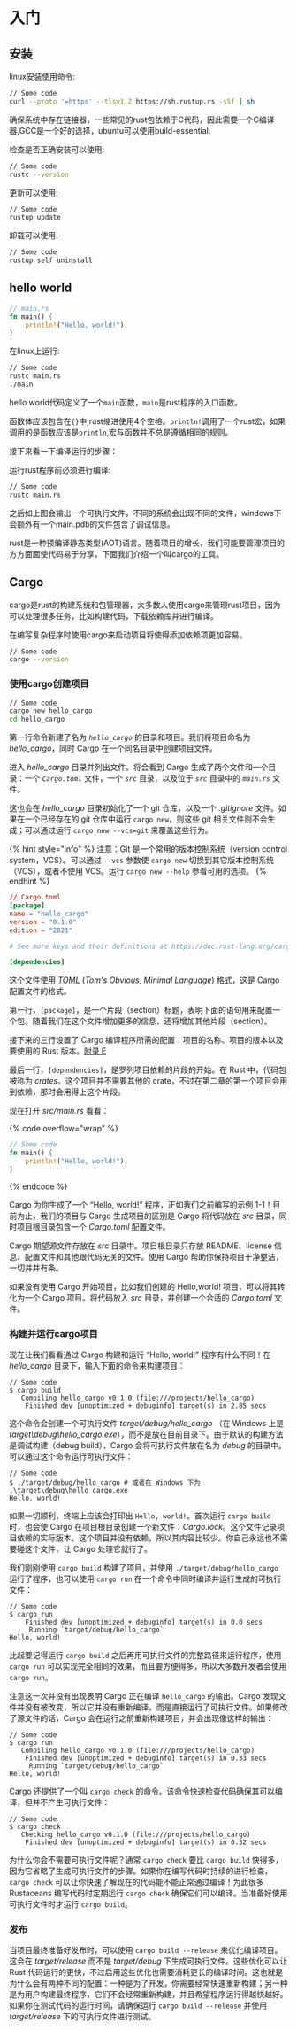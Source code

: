 # 入门

## 安装

linux安装使用命令:

```sh
// Some code
curl --proto '=https' --tlsv1.2 https://sh.rustup.rs -sSf | sh
```

确保系统中存在链接器，一些常见的rust包依赖于C代码，因此需要一个C编译器,GCC是一个好的选择，ubuntu可以使用build-essential.

检查是否正确安装可以使用:

```sh
// Some code
rustc --version
```

更新可以使用:

```sh
// Some code
rustup update
```

卸载可以使用:

```sh
// Some code
rustup self uninstall
```

## hello world

```rust
// main.rs
fn main() {
    println!("Hello, world!");
}
```

在linux上运行:

```sh
// Some code
rustc main.rs
./main
```

hello world代码定义了一个`main`函数，`main`是rust程序的入口函数。

函数体应该包含在`{}`中,rust缩进使用4个空格。`println!`调用了一个rust宏，如果调用的是函数应该是`println`,宏与函数并不总是遵循相同的规则。

接下来看一下编译运行的步骤：

运行rust程序前必须进行编译:

```sh
// Some code
rustc main.rs
```

之后如上图会输出一个可执行文件，不同的系统会出现不同的文件，windows下会额外有一个main.pdb的文件包含了调试信息。

rust是一种预编译静态类型(AOT)语言。随着项目的增长，我们可能要管理项目的方方面面使代码易于分享，下面我们介绍一个叫cargo的工具。

## Cargo

cargo是rust的构建系统和包管理器，大多数人使用cargo来管理rust项目，因为可以处理很多任务，比如构建代码，下载依赖库并进行编译。

在编写复杂程序时使用cargo来启动项目将使得添加依赖项更加容易。

```sh
// Some code
cargo --version
```

### 使用cargo创建项目

```sh
// Some code
cargo new hello_cargo
cd hello_cargo
```

第一行命令新建了名为 _`hello_cargo`_ 的目录和项目。我们将项目命名为 _hello\_cargo_，同时 Cargo 在一个同名目录中创建项目文件。

进入 _hello\_cargo_ 目录并列出文件。将会看到 Cargo 生成了两个文件和一个目录：一个 _`Cargo.toml`_ 文件，一个 _`src`_ 目录，以及位于 _`src`_ 目录中的 _`main.rs`_ 文件。

这也会在 _hello\_cargo_ 目录初始化了一个 git 仓库，以及一个 _.gitignore_ 文件。如果在一个已经存在的 git 仓库中运行 `cargo new`，则这些 git 相关文件则不会生成；可以通过运行 `cargo new --vcs=git` 来覆盖这些行为。

{% hint style="info" %}
注意：Git 是一个常用的版本控制系统（version control system，VCS）。可以通过 `--vcs` 参数使 `cargo new` 切换到其它版本控制系统（VCS），或者不使用 VCS。运行 `cargo new --help` 参看可用的选项。
{% endhint %}

```toml
// Cargo.toml 
[package]
name = "hello_cargo"
version = "0.1.0"
edition = "2021"

# See more keys and their definitions at https://doc.rust-lang.org/cargo/reference/manifest.html

[dependencies]

```

这个文件使用 [_TOML_](https://toml.io/) (_Tom's Obvious, Minimal Language_) 格式，这是 Cargo 配置文件的格式。

第一行，`[package]`，是一个片段（section）标题，表明下面的语句用来配置一个包。随着我们在这个文件增加更多的信息，还将增加其他片段（section）。

接下来的三行设置了 Cargo 编译程序所需的配置：项目的名称、项目的版本以及要使用的 Rust 版本。[附录 E](https://kaisery.github.io/trpl-zh-cn/appendix-05-editions.html)

最后一行，`[dependencies]`，是罗列项目依赖的片段的开始。在 Rust 中，代码包被称为 _crates_。这个项目并不需要其他的 crate，不过在第二章的第一个项目会用到依赖，那时会用得上这个片段。

现在打开 _src/main.rs_ 看看：

{% code overflow="wrap" %}
```rust
// Some code
fn main() {
    println!("Hello, world!");
}

```
{% endcode %}

Cargo 为你生成了一个 “Hello, world!” 程序，正如我们之前编写的示例 1-1！目前为止，我们的项目与 Cargo 生成项目的区别是 Cargo 将代码放在 _src_ 目录，同时项目根目录包含一个 _Cargo.toml_ 配置文件。

Cargo 期望源文件存放在 _src_ 目录中。项目根目录只存放 README、license 信息、配置文件和其他跟代码无关的文件。使用 Cargo 帮助你保持项目干净整洁，一切井井有条。

如果没有使用 Cargo 开始项目，比如我们创建的 Hello,world! 项目，可以将其转化为一个 Cargo 项目。将代码放入 _src_ 目录，并创建一个合适的 _Cargo.toml_ 文件。

### 构建并运行cargo项目

现在让我们看看通过 Cargo 构建和运行 “Hello, world!” 程序有什么不同！在 _hello\_cargo_ 目录下，输入下面的命令来构建项目：

```
// Some code
$ cargo build
   Compiling hello_cargo v0.1.0 (file:///projects/hello_cargo)
    Finished dev [unoptimized + debuginfo] target(s) in 2.85 secs
```

这个命令会创建一个可执行文件 _target/debug/hello\_cargo_ （在 Windows 上是 _target\debug\hello\_cargo.exe_），而不是放在目前目录下。由于默认的构建方法是调试构建（debug build），Cargo 会将可执行文件放在名为 _debug_ 的目录中。可以通过这个命令运行可执行文件：

```
// Some code
$ ./target/debug/hello_cargo # 或者在 Windows 下为 .\target\debug\hello_cargo.exe
Hello, world!
```

如果一切顺利，终端上应该会打印出 `Hello, world!`。首次运行 `cargo build` 时，也会使 Cargo 在项目根目录创建一个新文件：_Cargo.lock_。这个文件记录项目依赖的实际版本。这个项目并没有依赖，所以其内容比较少。你自己永远也不需要碰这个文件，让 Cargo 处理它就行了。

我们刚刚使用 `cargo build` 构建了项目，并使用 `./target/debug/hello_cargo` 运行了程序，也可以使用 `cargo run` 在一个命令中同时编译并运行生成的可执行文件：

```
// Some code
$ cargo run
    Finished dev [unoptimized + debuginfo] target(s) in 0.0 secs
     Running `target/debug/hello_cargo`
Hello, world!
```

比起要记得运行 `cargo build` 之后再用可执行文件的完整路径来运行程序，使用 `cargo run` 可以实现完全相同的效果，而且要方便得多，所以大多数开发者会使用 `cargo run`。

注意这一次并没有出现表明 Cargo 正在编译 `hello_cargo` 的输出。Cargo 发现文件并没有被改变，所以它并没有重新编译，而是直接运行了可执行文件。如果修改了源文件的话，Cargo 会在运行之前重新构建项目，并会出现像这样的输出：

```
// Some code
$ cargo run
   Compiling hello_cargo v0.1.0 (file:///projects/hello_cargo)
    Finished dev [unoptimized + debuginfo] target(s) in 0.33 secs
     Running `target/debug/hello_cargo`
Hello, world!
```

Cargo 还提供了一个叫 `cargo check` 的命令。该命令快速检查代码确保其可以编译，但并不产生可执行文件：

```
// Some code
$ cargo check
   Checking hello_cargo v0.1.0 (file:///projects/hello_cargo)
    Finished dev [unoptimized + debuginfo] target(s) in 0.32 secs
```

为什么你会不需要可执行文件呢？通常 `cargo check` 要比 `cargo build` 快得多，因为它省略了生成可执行文件的步骤。如果你在编写代码时持续的进行检查，`cargo check` 可以让你快速了解现在的代码能不能正常通过编译！为此很多 Rustaceans 编写代码时定期运行 `cargo check` 确保它们可以编译。当准备好使用可执行文件时才运行 `cargo build`。

### 发布

当项目最终准备好发布时，可以使用 `cargo build --release` 来优化编译项目。这会在 _target/release_ 而不是 _target/debug_ 下生成可执行文件。这些优化可以让 Rust 代码运行的更快，不过启用这些优化也需要消耗更长的编译时间。这也就是为什么会有两种不同的配置：一种是为了开发，你需要经常快速重新构建；另一种是为用户构建最终程序，它们不会经常重新构建，并且希望程序运行得越快越好。如果你在测试代码的运行时间，请确保运行 `cargo build --release` 并使用 _target/release_ 下的可执行文件进行测试。



